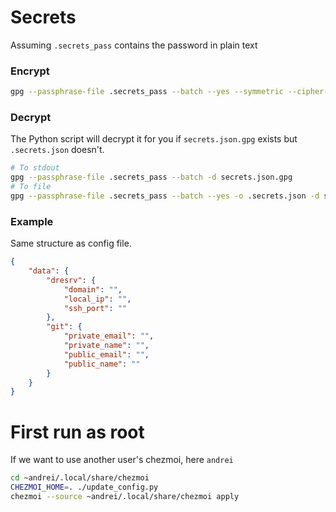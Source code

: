 # Secrets

Assuming `.secrets_pass` contains the password in plain text

### Encrypt

```sh
gpg --passphrase-file .secrets_pass --batch --yes --symmetric --cipher-algo AES256 -o secrets.json.gpg .secrets.json
```

### Decrypt

The Python script will decrypt it for you if `secrets.json.gpg` exists but `.secrets.json` doesn't.

```sh
# To stdout
gpg --passphrase-file .secrets_pass --batch -d secrets.json.gpg
# To file
gpg --passphrase-file .secrets_pass --batch --yes -o .secrets.json -d secrets.json.gpg
```

### Example

Same structure as config file.

```json
{
    "data": {
        "dresrv": {
            "domain": "",
            "local_ip": "",
            "ssh_port": ""
        },
        "git": {
            "private_email": "",
            "private_name": "",
            "public_email": "",
            "public_name": ""
        }
    }
}
```

# First run as root

If we want to use another user's chezmoi, here `andrei`

```sh
cd ~andrei/.local/share/chezmoi
CHEZMOI_HOME=. ./update_config.py
chezmoi --source ~andrei/.local/share/chezmoi apply
```
